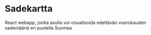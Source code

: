 # Sadekartta

React webapp, jonka avulla voi visualisoida edeltävän vuorokauden sademääriä eri puolella Suomea
